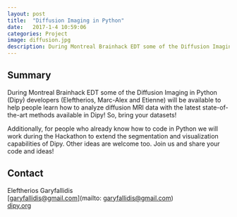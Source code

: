 ```yaml
---
layout: post
title:  "Diffusion Imaging in Python"
date:   2017-1-4 10:59:06
categories: Project
image: diffusion.jpg
description: During Montreal Brainhack EDT some of the Diffusion Imaging in Python 
---
```

## Summary
During Montreal Brainhack EDT some of the Diffusion Imaging in Python (Dipy) developers (Eleftherios, Marc-Alex and Etienne) will be available to help people learn how to analyze diffusion MRI data with the latest state-of-the-art methods available in Dipy! So, bring your datasets!

Additionally, for people who already know how to code in Python we will work during the Hackathon to extend the segmentation and visualization capabilities of Dipy. Other ideas are welcome too. Join us and share your code and ideas!

## Contact  
Eleftherios Garyfallidis  
[garyfallidis@gmail.com](mailto: garyfallidis@gmail.com)  
[dipy.org](dipy.org)  
